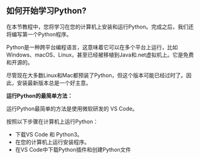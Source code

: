 ## 如何开始学习Python?

在本节教程中，您将学习在您的计算机上安装和运行Python。完成之后，我们还将编写第一个Python程序。



 Python是一种跨平台编程语言，这意味着它可以在多个平台上运行，比如Windows、macOS、Linux，甚至已经被移植到Java和.net虚拟机上。它是免费和开源的。  

尽管现在大多数Linux和Mac都预装了Python，但这个版本可能已经过时了。因此，安装最新版本总是一个好主意。



 **运行Python的最简单方法：**

运行Python最简单的方法是使用微软研发的 VS Code。

 按照以下步骤在计算机上运行Python：

- 下载VS Code 和 Python3。
- 在您的计算机上运行安装程序。
- 在VS Code中下载Python插件和创建Python文件